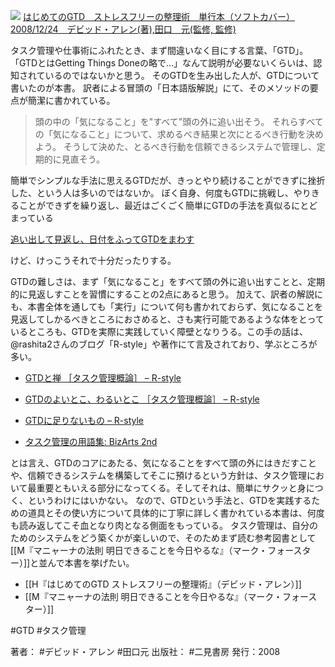 [![](https://images-na.ssl-images-amazon.com/images/I/51umAMmeSlL._SX348_BO1,204,203,200_.jpg)](http://www.amazon.co.jp/exec/obidos/asin/4576082116/choiyaki81-22)
[はじめてのGTD　ストレスフリーの整理術　単行本（ソフトカバー）2008/12/24　デビッド・アレン(著),‎田口　元(監修, 監修)](http://www.amazon.co.jp/exec/obidos/asin/4576082116/choiyaki81-22)

タスク管理や仕事術にふれたとき、まず間違いなく目にする言葉、「GTD」。
「GTDとはGetting Things Doneの略で…」なんて説明が必要ないくらいは、認知されているのではないかと思う。
そのGTDを生み出した人が、GTDについて書いたのが本書。
訳者による冒頭の「日本語版解説」にて、そのメソッドの要点が簡潔に書かれている。

>  頭の中の「気になること」を"すべて"頭の外に追い出そう。 
>  それらすべての「気になること」について、求めるべき結果と次にとるべき行動を決めよう。 
>  そうして決めた、とるべき行動を信頼できるシステムで管理し、定期的に見直そう。 

簡単でシンプルな手法に思えるGTDだが、きっとやり続けることができずに挫折した、という人は多いのではないか。
ぼく自身、何度もGTDに挑戦し、やりきることができずを繰り返し、最近はごくごく簡単にGTDの手法を真似るにとどまっている

[追い出して見返し、日付をふってGTDをまわす](http://choiyaki.com/?p=409)

けど、けっこうそれで十分だったりする。

GTDの難しさは、まず「気になること」をすべて頭の外に追い出すことと、定期的に見返しすことを習慣にすることの2点にあると思う。
加えて、訳者の解説にも、本書全体を通しても「実行」について何も書かれておらず、気になることを見返してしかるべきところにおさめると、さも実行可能であるような体をとっているところも、GTDを実際に実践していく障壁となりうる。この手の話は、@rashita2さんのブログ「R-style」や著作にて言及されており、学ぶところが多い。

- [GTDと禅 ［タスク管理概論］ – R-style](https://rashita.net/blog/?p=19932)
- [GTDのよいとこ、わるいとこ ［タスク管理概論］ – R-style](https://rashita.net/blog/?p=19945)
- [GTDに足りないもの – R-style](https://rashita.net/blog/?p=23317)

- [タスク管理の用語集: BizArts 2nd](http://www.amazon.co.jp/exec/obidos/asin/B073F8WKW4/choiyaki81-22/)

とは言え、GTDのコアにあたる、気になることをすべて頭の外にはきだすことや、信頼できるシステムを構築してそこに預けるという方針は、タスク管理において最重要ともいえる部分になってくる。そしてそれは、簡単にサクッと身につく、というわけにはいかない。
なので、GTDという手法と、GTDを実践するための道具とその使い方について具体的に丁寧に詳しく書かれている本書は、何度も読み返してこそ血となり肉となる側面をもっている。
タスク管理は、自分のためのシステムをどう築くかが楽しいので、そのためまず読む参考図書として[[M『マニャーナの法則 明日できることを今日やるな』（マーク・フォースター）]]と並んで本書を挙げたい。

- [[H『はじめてのGTD ストレスフリーの整理術』（デビッド・アレン）]]
- [[M『マニャーナの法則 明日できることを今日やるな』（マーク・フォースター）]]

#GTD #タスク管理

著者： #デビッド・アレン #田口元 
出版社： #二見書房 
発行：2008